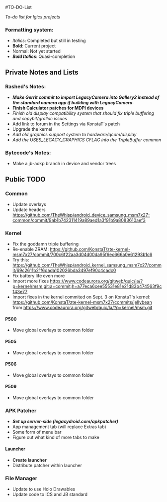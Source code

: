 #TO-DO-List

_To-do list for lgics projects_

### Formatting system:

 * _Italics_: Completed but still in testing
 * __Bold__: Current project
 * Normal: Not yet started
 * ___Bold Italics___: Quasi-completion

## Private Notes and Lists

### Rashed's Notes:

 * ___Make Gerrit commit to import LegacyCamera into Gallery2 instead of the standard camera app if building with LegacyCamera.___
 * __Finish Calculator patches for MDPI devices__
 * _Finish old display compatibility system that should fix triple buffering and copybit/gralloc issues_
 * Add link to forum in the Settings via KonstaT's patch
 * Upgrade the kernel
 * _Add old graphics support system to hardware/qcom/display_
 * _Add the USES_LEGACY_GRAPHICS CFLAG into the TripleBuffer common_

### Bytecode's Notes:

 * Make a jb-aokp branch in device and vendor trees

## Public TODO

### Common

 * Update overlays
 * Update headers https://github.com/TheWhisp/android_device_samsung_msm7x27-common/commit/9ab1b742311419a89aed1a3f91b9a8083610aef3

### Kernel

 * Fix the goddamn triple buffering
 * Re-enable ZRAM: https://github.com/KonstaT/zte-kernel-msm7x27/commit/700c6f22aa3d04d00da95f6ec666a0e61293b1c6
 * Try this: https://github.com/TheWhisp/android_kernel_samsung_msm7x27/commit/69c2611b21f6dada102026bda3497ef90c4cadc0
 * Fix battery life even more
 * Import more fixes https://www.codeaurora.org/gitweb/quic/la/?p=kernel/msm.git;a=commit;h=a77eca6cee55531e81e21d83b474563f9c143e77
 * Import fixes in the kernel commited on Sept. 3 on KonstaT's kernel: https://github.com/KonstaT/zte-kernel-msm7x27/commits/jellybean from https://www.codeaurora.org/gitweb/quic/la/?p=kernel/msm.git

#### P500

 * Move global overlays to common folder

#### P505

 * Move global overlays to common folder

#### P506

 * Move global overlays to common folder

#### P509

 * Move global overlays to common folder

### APK Patcher

 * ___Set up server-side (legacydroid.com/apkpatcher)___
 * App management tab (will replace Extras tab)
 * Some form of menu bar
 * Figure out what kind of more tabs to make

#### Launcher

 * __Create launcher__
 * Distribute patcher within launcher

### File Manager

 * Update to use Holo Drawables
 * Update code to ICS and JB standard

